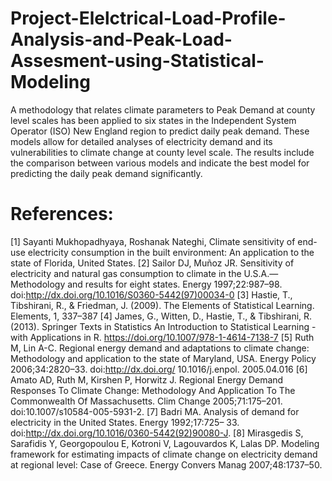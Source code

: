 # Project-Elelctrical-Load-Profile-Analysis-and-Peak-Load-Assesment-using-Statistical-Modeling
A methodology that relates climate parameters to Peak Demand at county level scales has been applied to six states in the Independent System Operator (ISO) New England region to predict daily peak demand. These models allow for detailed analyses of electricity demand and its vulnerabilities to climate change at county level scale. The results include the comparison between various models and indicate the best model for predicting the daily peak demand significantly.






# References:
[1] Sayanti Mukhopadhyaya, Roshanak Nateghi, Climate sensitivity of end-use electricity consumption in the built environment: An application to the state of Florida, United States.
[2] Sailor DJ, Muñoz JR. Sensitivity of electricity and natural gas consumption to climate in the U.S.A.—Methodology and results for eight states. Energy 1997;22:987–98. doi:http://dx.doi.org/10.1016/S0360-5442(97)00034-0
[3] Hastie, T., Tibshirani, R., & Friedman, J. (2009). The Elements of Statistical Learning. Elements, 1, 337–387
[4] James, G., Witten, D., Hastie, T., & Tibshirani, R. (2013). Springer Texts in Statistics An Introduction to Statistical Learning - with Applications in R. https://doi.org/10.1007/978-1-4614-7138-7
[5] Ruth M, Lin A-C. Regional energy demand and adaptations to climate change: Methodology and application to the state of Maryland, USA. Energy Policy 2006;34:2820–33. doi:http://dx.doi.org/ 10.1016/j.enpol. 2005.04.016
[6] Amato AD, Ruth M, Kirshen P, Horwitz J. Regional Energy Demand Responses To Climate Change: Methodology And Application To The Commonwealth Of Massachusetts. Clim Change 2005;71:175–201. doi:10.1007/s10584-005-5931-2.
[7] Badri MA. Analysis of demand for electricity in the United States. Energy 1992;17:725– 33. doi:http://dx.doi.org/10.1016/0360-5442(92)90080-J.
[8] Mirasgedis S, Sarafidis Y, Georgopoulou E, Kotroni V, Lagouvardos K, Lalas DP. Modeling framework for estimating impacts of climate change on electricity demand at regional level: Case of Greece. Energy Convers Manag 2007;48:1737–50.
